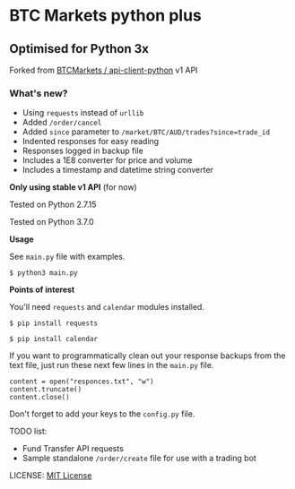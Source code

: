 # BTC Markets python plus
## Optimised for Python 3x
Forked from [BTCMarkets / api-client-python](https://github.com/BTCMarkets/api-client-python) v1 API
### What's new?
* Using `requests` instead of `urllib`
* Added `/order/cancel`
* Added `since` parameter to `/market/BTC/AUD/trades?since=trade_id`
* Indented responses for easy reading
* Responses logged in backup file
* Includes a 1E8 converter for price and volume
* Includes a timestamp and datetime string converter

**Only using stable v1 API** (for now)

Tested on Python 2.7.15

Tested on Python 3.7.0

**Usage**

See `main.py` file with examples.

`$ python3 main.py`

**Points of interest**

You'll need `requests` and `calendar` modules installed.

`$ pip install requests`

`$ pip install calendar`

If you want to programmatically clean out your response backups from the text file, just run these next few lines in the `main.py` file.

`content = open("responces.txt", "w")`  
`content.truncate()`  
`content.close()`

Don't forget to add your keys to the `config.py` file.

TODO list:
* Fund Transfer API requests
* Sample standalone `/order/create` file for use with a trading bot

LICENSE: [MIT License](https://github.com/Aquafortis/btcmarkets-python-plus/blob/master/LICENSE.txt)
